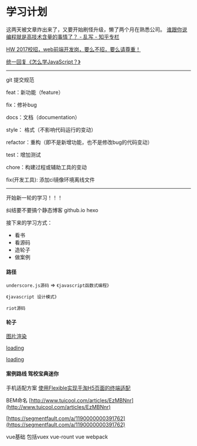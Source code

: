 学习计划
======

这两天被文章炸出来了，又要开始刷怪升级，懒了两个月在熟悉公司。
[谁跟你说编程就是高技术含量的事情了？ - 乱写 - 知乎专栏](https://zhuanlan.zhihu.com/p/22646254)

[HW 2017校招，web前端开发岗，要么不招，要么请尊重！](https://zhuanlan.zhihu.com/p/22605301)

[统一回复《怎么学JavaScript？》](http://www.w3cfuns.com/notes/17398/d3f6dd40e2d3ff15b209810dfa98be0b.html)

____
git 提交规范

feat：新功能（feature）

fix：修补bug

docs：文档（documentation）

style： 格式（不影响代码运行的变动）

refactor：重构（即不是新增功能，也不是修改bug的代码变动）

test：增加测试

chore：构建过程或辅助工具的变动

fix(开发工具): 添加ci镜像环境离线文件
________

开始新一轮的学习！！！

纠结要不要搞个静态博客 github.io  hexo

接下来的学习方式：

- 看书
- 看源码
- 造轮子
- 做案例

#### 路径

`underscore.js源码` => `《javascript函数式编程》`
 
`《javascript 设计模式》`

`riot源码`


#### 轮子

[图片渲染](http://www.w3cfuns.com/notes/31796/05688ab357e95b7f2b3644127a75b371.html)

[loading](http://www.w3cfuns.com/notes/31986/7c200e070caee2a358f6aa13ca81446e.html)

[loading](http://www.w3cfuns.com/notes/34258/923a1bc5eeef78aefd57e53b3cb4ba5e.html)

#### 案例路线 驾校宝典迷你

手机适配方案
[使用Flexible实现手淘H5页面的终端适配](https://github.com/amfe/article/issues/17)

BEM命名
[http://www.tuicool.com/articles/EzMBNnr](http://www.tuicool.com/articles/EzMBNnr)

[https://segmentfault.com/a/1190000000391762](https://segmentfault.com/a/1190000000391762)

vue基础 包括vuex vue-rount vue webpack

